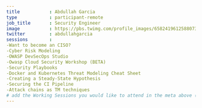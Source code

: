 ```yaml
---
title           : Abdullah Garcia
type            : participant-remote
job_title       : Security Engineer
image           : https://pbs.twimg.com/profile_images/658241961258807300/OI8nZ68l_400x400.jpg
twitter         : abdullahgarcia 
sessions        : 
-Want to become an CISO?
-Cyber Risk Modeling
-OWASP DevSecOps Studio
-Owasp Cloud Security Workshop (BETA)
-Security Playbooks
-Docker and Kubernetes Threat Modeling Cheat Sheet
-Creating a Steady-State Hypothesis
-Securing the CI Pipeline
-Attack chains as TM techniques
# add the Working Sessions you would like to attend in the meta above (use the session's title) e.g. sessions (one per line): -Security Playbooks Diagrams -Hackathon Daily Sessions
---
```


<!-- put more details about participant here -->
